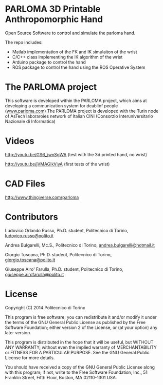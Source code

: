 # PARLOMA 3D Printable Anthropomorphic Hand
Open Source Software to control and simulate the parloma hand.

The repo includes:
- Matlab implementation of the FK and IK simulaiton of the wrist
- C/C++ class implementing the IK algorithm of the wrist
- Arduino package to control the hand
- ROS package to control the hand using the ROS Operative System


The PARLOMA project
===========
This software is developed within the PARLOMA project, which aims
at developing a communication system for deablinf people (www.parloma.com)
The PARLOMA project is developed with the Turin node of AsTech laboraroies
network of Italian CINI (Consorzio Interuniversitario Nazionale di Informatica)

Videos
============
http://youtu.be/GS6_jwnSgWA (test with the 3d printed hand, no wrist)

http://youtu.be/jVMAGIkViyA (first tests of the wrist)

CAD Files
============
http://www.thingiverse.com/parloma

Contributors
============
Ludovico Orlando Russo, Ph.D. student, Politecnico di Torino, ludovico.russo@polito.it

Andrea Bulgarelli, Mc.S., Politecnico di Torino, andrea.bulgarelli@hotmail.it

Giorgio Toscana, Ph.D. student, Politecnico di Torino, giorgio.toscana@polito.it

Giuseppe Airo' Farulla, Ph.D. student, Politecnico di Torino, giuseppe.airofarulla@polito.it


License
============
Copyright (C) 2014 Politecnico di Torino

This program is free software; you can redistribute it and/or modify
it under the terms of the GNU General Public License as published by
the Free Software Foundation; either version 2 of the License, or
(at your option) any later version.

This program is distributed in the hope that it will be useful,
but WITHOUT ANY WARRANTY; without even the implied warranty of
MERCHANTABILITY or FITNESS FOR A PARTICULAR PURPOSE.  See the
GNU General Public License for more details.

You should have received a copy of the GNU General Public License along
with this program; if not, write to the Free Software Foundation, Inc.,
51 Franklin Street, Fifth Floor, Boston, MA 02110-1301 USA.

